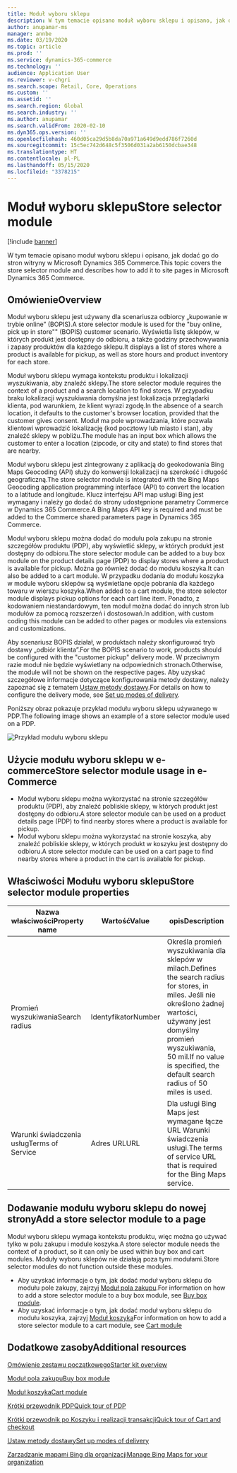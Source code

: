```yaml
---
title: Moduł wyboru sklepu
description: W tym temacie opisano moduł wyboru sklepu i opisano, jak dodać go do stron witryny w Microsoft Dynamics 365 Commerce.
author: anupamar-ms
manager: annbe
ms.date: 03/19/2020
ms.topic: article
ms.prod: ''
ms.service: dynamics-365-commerce
ms.technology: ''
audience: Application User
ms.reviewer: v-chgri
ms.search.scope: Retail, Core, Operations
ms.custom: ''
ms.assetid: ''
ms.search.region: Global
ms.search.industry: ''
ms.author: anupamar
ms.search.validFrom: 2020-02-10
ms.dyn365.ops.version: ''
ms.openlocfilehash: 460d05ca29d5b8da70a971a649d9edd786f7260d
ms.sourcegitcommit: 15c5ec742d648c5f3506d031a2ab6150dcbae348
ms.translationtype: HT
ms.contentlocale: pl-PL
ms.lasthandoff: 05/15/2020
ms.locfileid: "3378215"
---
```

# <a name="store-selector-module"></a><span data-ttu-id="839a0-103">Moduł wyboru sklepu</span><span class="sxs-lookup"><span data-stu-id="839a0-103">Store selector module</span></span>

[!include [banner](includes/banner.md)]

<span data-ttu-id="839a0-104">W tym temacie opisano moduł wyboru sklepu i opisano, jak dodać go do stron witryny w Microsoft Dynamics 365 Commerce.</span><span class="sxs-lookup"><span data-stu-id="839a0-104">This topic covers the store selector module and describes how to add it to site pages in Microsoft Dynamics 365 Commerce.</span></span>

## <a name="overview"></a><span data-ttu-id="839a0-105">Omówienie</span><span class="sxs-lookup"><span data-stu-id="839a0-105">Overview</span></span>

<span data-ttu-id="839a0-106">Moduł wyboru sklepu jest używany dla scenariusza odbiorcy „kupowanie w trybie online” (BOPIS).</span><span class="sxs-lookup"><span data-stu-id="839a0-106">A store selector module is used for the "buy online, pick up in store"" (BOPIS) customer scenario.</span></span> <span data-ttu-id="839a0-107">Wyświetla listę sklepów, w których produkt jest dostępny do odbioru, a także godziny przechowywania i zapasy produktów dla każdego sklepu.</span><span class="sxs-lookup"><span data-stu-id="839a0-107">It displays a list of stores where a product is available for pickup, as well as store hours and product inventory for each store.</span></span>

<span data-ttu-id="839a0-108">Moduł wyboru sklepu wymaga kontekstu produktu i lokalizacji wyszukiwania, aby znaleźć sklepy.</span><span class="sxs-lookup"><span data-stu-id="839a0-108">The store selector module requires the context of a product and a search location to find stores.</span></span> <span data-ttu-id="839a0-109">W przypadku braku lokalizacji wyszukiwania domyślna jest lokalizacja przeglądarki klienta, pod warunkiem, że klient wyrazi zgodę.</span><span class="sxs-lookup"><span data-stu-id="839a0-109">In the absence of a search location, it defaults to the customer's browser location, provided that the customer gives consent.</span></span> <span data-ttu-id="839a0-110">Moduł ma pole wprowadzania, które pozwala klientowi wprowadzić lokalizację (kod pocztowy lub miasto i stan), aby znaleźć sklepy w pobliżu.</span><span class="sxs-lookup"><span data-stu-id="839a0-110">The module has an input box which allows the customer to enter a location (zipcode, or city and state) to find stores that are nearby.</span></span>

<span data-ttu-id="839a0-111">Moduł wyboru sklepu jest zintegrowany z aplikacją do geokodowania Bing Maps Geocoding (API) służy do konwersji lokalizacji na szerokość i długość geograficzną.</span><span class="sxs-lookup"><span data-stu-id="839a0-111">The store selector module is integrated with the Bing Maps Geocoding application programming interface (API) to convert the location to a latitude and longitude.</span></span> <span data-ttu-id="839a0-112">Klucz interfejsu API map usługi Bing jest wymagany i należy go dodać do strony udostępnione parametry Commerce w Dynamics 365 Commerce.</span><span class="sxs-lookup"><span data-stu-id="839a0-112">A Bing Maps API key is required and must be added to the Commerce shared parameters page in Dynamics 365 Commerce.</span></span>

<span data-ttu-id="839a0-113">Moduł wyboru sklepu można dodać do modułu pola zakupu na stronie szczegółów produktu (PDP), aby wyświetlić sklepy, w których produkt jest dostępny do odbioru.</span><span class="sxs-lookup"><span data-stu-id="839a0-113">The store selector module can be added to a buy box module on the product details page (PDP) to display stores where a product is available for pickup.</span></span> <span data-ttu-id="839a0-114">Można go również dodać do modułu koszyka.</span><span class="sxs-lookup"><span data-stu-id="839a0-114">It can also be added to a cart module.</span></span> <span data-ttu-id="839a0-115">W przypadku dodania do modułu koszyka w module wyboru sklepów są wyświetlane opcje pobrania dla każdego towaru w wierszu koszyka.</span><span class="sxs-lookup"><span data-stu-id="839a0-115">When added to a cart module, the store selector module displays pickup options for each cart line item.</span></span> <span data-ttu-id="839a0-116">Ponadto, z kodowaniem niestandardowym, ten moduł można dodać do innych stron lub modułów za pomocą rozszerzeń i dostosowań.</span><span class="sxs-lookup"><span data-stu-id="839a0-116">In addition, with custom coding this module can be added to other pages or modules via extensions and customizations.</span></span>

<span data-ttu-id="839a0-117">Aby scenariusz BOPIS działał, w produktach należy skonfigurować tryb dostawy „odbiór klienta”.</span><span class="sxs-lookup"><span data-stu-id="839a0-117">For the BOPIS scenario to work, products should be configured with the "customer pickup" delivery mode.</span></span> <span data-ttu-id="839a0-118">W przeciwnym razie moduł nie będzie wyświetlany na odpowiednich stronach.</span><span class="sxs-lookup"><span data-stu-id="839a0-118">Otherwise, the module will not be shown on the respective pages.</span></span> <span data-ttu-id="839a0-119">Aby uzyskać szczegółowe informacje dotyczące konfigurowania metody dostawy, należy zapoznać się z tematem [Ustaw metody dostawy](https://docs.microsoft.com/dynamicsax-2012/appuser-itpro/set-up-modes-of-delivery).</span><span class="sxs-lookup"><span data-stu-id="839a0-119">For details on how to configure the delivery mode, see [Set up modes of delivery](https://docs.microsoft.com/dynamicsax-2012/appuser-itpro/set-up-modes-of-delivery).</span></span>

<span data-ttu-id="839a0-120">Poniższy obraz pokazuje przykład modułu wyboru sklepu używanego w PDP.</span><span class="sxs-lookup"><span data-stu-id="839a0-120">The following image shows an example of a store selector module used on a PDP.</span></span>

![Przykład modułu wyboru sklepu](./media/BOPIS.PNG)

## <a name="store-selector-module-usage-in-e-commerce"></a><span data-ttu-id="839a0-122">Użycie modułu wyboru sklepu w e-commerce</span><span class="sxs-lookup"><span data-stu-id="839a0-122">Store selector module usage in e-Commerce</span></span>

- <span data-ttu-id="839a0-123">Moduł wyboru sklepu można wykorzystać na stronie szczegółów produktu (PDP), aby znaleźć pobliskie sklepy, w których produkt jest dostępny do odbioru.</span><span class="sxs-lookup"><span data-stu-id="839a0-123">A store selector module can be used on a product details page (PDP) to find nearby stores where a product is available for pickup.</span></span>
- <span data-ttu-id="839a0-124">Moduł wyboru sklepu można wykorzystać na stronie koszyka, aby znaleźć pobliskie sklepy, w których produkt w koszyku jest dostępny do odbioru.</span><span class="sxs-lookup"><span data-stu-id="839a0-124">A store selector module can be used on a cart page to find nearby stores where a product in the cart is available for pickup.</span></span>

## <a name="store-selector-module-properties"></a><span data-ttu-id="839a0-125">Właściwości Modułu wyboru sklepu</span><span class="sxs-lookup"><span data-stu-id="839a0-125">Store selector module properties</span></span>

| <span data-ttu-id="839a0-126">Nazwa właściwości</span><span class="sxs-lookup"><span data-stu-id="839a0-126">Property name</span></span>             | <span data-ttu-id="839a0-127">Wartość</span><span class="sxs-lookup"><span data-stu-id="839a0-127">Value</span></span>                 | <span data-ttu-id="839a0-128">opis</span><span class="sxs-lookup"><span data-stu-id="839a0-128">Description</span></span> |
|---------------------------|-----------------------|-------------|
| <span data-ttu-id="839a0-129">Promień wyszukiwania</span><span class="sxs-lookup"><span data-stu-id="839a0-129">Search radius</span></span> | <span data-ttu-id="839a0-130">Identyfikator</span><span class="sxs-lookup"><span data-stu-id="839a0-130">Number</span></span> | <span data-ttu-id="839a0-131">Określa promień wyszukiwania dla sklepów w milach.</span><span class="sxs-lookup"><span data-stu-id="839a0-131">Defines the search radius for stores, in miles.</span></span> <span data-ttu-id="839a0-132">Jeśli nie określono żadnej wartości, używany jest domyślny promień wyszukiwania, 50 mil.</span><span class="sxs-lookup"><span data-stu-id="839a0-132">If no value is specified, the default search radius of 50 miles is used.</span></span>|
|<span data-ttu-id="839a0-133">Warunki świadczenia usług</span><span class="sxs-lookup"><span data-stu-id="839a0-133">Terms of Service</span></span> | <span data-ttu-id="839a0-134">Adres URL</span><span class="sxs-lookup"><span data-stu-id="839a0-134">URL</span></span>    |  <span data-ttu-id="839a0-135">Dla usługi Bing Maps jest wymagane łącze URL Warunki świadczenia usługi.</span><span class="sxs-lookup"><span data-stu-id="839a0-135">The terms of service URL that is required for the Bing Maps service.</span></span> |

## <a name="add-a-store-selector-module-to-a-page"></a><span data-ttu-id="839a0-136">Dodawanie modułu wyboru sklepu do nowej strony</span><span class="sxs-lookup"><span data-stu-id="839a0-136">Add a store selector module to a page</span></span>

<span data-ttu-id="839a0-137">Moduł wyboru sklepu wymaga kontekstu produktu, więc można go używać tylko w polu zakupu i module koszyka.</span><span class="sxs-lookup"><span data-stu-id="839a0-137">A store selector module needs the context of a product, so it can only be used within buy box and cart modules.</span></span> <span data-ttu-id="839a0-138">Moduły wyboru sklepów nie działają poza tymi modułami.</span><span class="sxs-lookup"><span data-stu-id="839a0-138">Store selector modules do not function outside these modules.</span></span>

- <span data-ttu-id="839a0-139">Aby uzyskać informacje o tym, jak dodać moduł wyboru sklepu do modułu pole zakupy, zajrzyj [Moduł pola zakupu](add-buy-box.md).</span><span class="sxs-lookup"><span data-stu-id="839a0-139">For information on how to add a store selector module to a buy box module, see [Buy box module](add-buy-box.md).</span></span> 
- <span data-ttu-id="839a0-140">Aby uzyskać informacje o tym, jak dodać moduł wyboru sklepu do modułu koszyka, zajrzyj [Moduł koszyka](add-cart-module.md)</span><span class="sxs-lookup"><span data-stu-id="839a0-140">For information on how to add a store selector module to a cart module, see [Cart module](add-cart-module.md)</span></span>

## <a name="additional-resources"></a><span data-ttu-id="839a0-141">Dodatkowe zasoby</span><span class="sxs-lookup"><span data-stu-id="839a0-141">Additional resources</span></span>

[<span data-ttu-id="839a0-142">Omówienie zestawu początkowego</span><span class="sxs-lookup"><span data-stu-id="839a0-142">Starter kit overview</span></span>](starter-kit-overview.md)

[<span data-ttu-id="839a0-143">Moduł pola zakupu</span><span class="sxs-lookup"><span data-stu-id="839a0-143">Buy box module</span></span>](add-buy-box.md)

[<span data-ttu-id="839a0-144">Moduł koszyka</span><span class="sxs-lookup"><span data-stu-id="839a0-144">Cart module</span></span>](add-cart-module.md)

[<span data-ttu-id="839a0-145">Krótki przewodnik PDP</span><span class="sxs-lookup"><span data-stu-id="839a0-145">Quick tour of PDP</span></span>](quick-tour-pdp.md)

[<span data-ttu-id="839a0-146">Krótki przewodnik po Koszyku i realizacji transakcji</span><span class="sxs-lookup"><span data-stu-id="839a0-146">Quick tour of Cart and checkout</span></span>](quick-tour-cart-checkout.md)

[<span data-ttu-id="839a0-147">Ustaw metody dostawy</span><span class="sxs-lookup"><span data-stu-id="839a0-147">Set up modes of delivery</span></span>](https://docs.microsoft.com/dynamicsax-2012/appuser-itpro/set-up-modes-of-delivery)

[<span data-ttu-id="839a0-148">Zarządzanie mapami Bing dla organizacji</span><span class="sxs-lookup"><span data-stu-id="839a0-148">Manage Bing Maps for your organization</span></span>](dev-itpro/manage-bing-maps.md)
